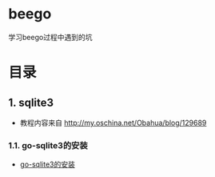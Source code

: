 # beego
学习beego过程中遇到的坑
# 目录
## 1. sqlite3
* 教程内容来自 http://my.oschina.net/Obahua/blog/129689  

### 1.1. go-sqlite3的安装
* [go-sqlite3的安装](https://github.com/CodyGuo/Go-Cody/blob/master/beego/sqlite3/README.md "go-sqlite3的安装")  
